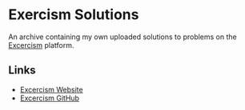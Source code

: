 # Exercism Solutions

An archive containing my own uploaded solutions to problems on the [Excercism](https://exercism.io/profiles/afallendes) platform.

## Links

- [Excercism Website](https://exercism.io/) 
- [Excercism GitHub](https://github.com/exercism) 